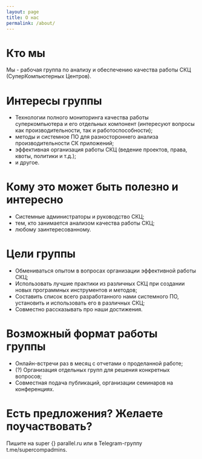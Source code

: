 ```yaml
---
layout: page
title: О нас
permalink: /about/
---
```


# Кто мы

Мы - рабочая группа по анализу и обеспечению качества работы СКЦ (СуперКомпьютерных Центров).

# Интересы группы

- Технологии полного мониторинга качества работы суперкомпьютера и его отдельных компонент (интересуют вопросы как производительности, так и работоспособности);
- методы и системное ПО для разностороннего анализа производительности СК приложений;
- эффективная организация работы СКЦ (ведение проектов, права, квоты, политики и т.д.);
- и другое.

# Кому это может быть полезно и интересно

- Системные администраторы и руководство СКЦ;
- тем, кто занимается анализом качества работы СКЦ;
- любому заинтересованному.

# Цели группы

- Обмениваться опытом в вопросах организации эффективной работы СКЦ;
- Использовать лучшие практики из различных СКЦ при создании новых программных инструментов и методов;
- Составить список всего разработанного нами системного ПО, установить и использовать его в различных СКЦ;
- Совместно рассказывать про наши достижения.

# Возможный формат работы группы

- Онлайн-встречи раз в месяц с отчетами о проделанной работе;
- (?) Организация отдельных групп для решения конкретных вопросов;
- Совместная подача публикаций, организации семинаров на конференциях.

# Есть предложения? Желаете поучаствовать? 

Пишите на super {} parallel.ru или в Telegram-группу t.me/supercompadmins.

